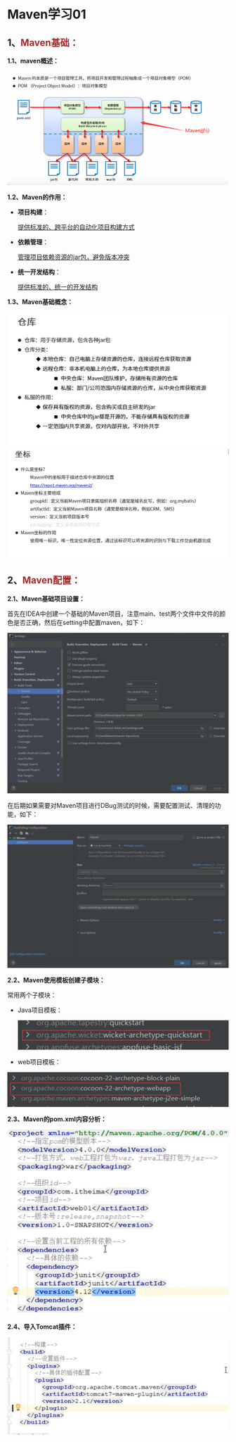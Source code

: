# Maven学习01

## 1、<span style="color:brown">Maven基础：</span>

**1.1、maven概述：**

<img src="https://raw.githubusercontent.com/root-bine/image/main/Typora-image/Maven%E6%A6%82%E8%BF%B0.png" alt="image-20220706181509484" style="zoom:67%;" />

**1.2、Maven的作用：**

- **项目构建**：

  <u>提供标准的、跨平台的自动化项目构建方式</u>

- **依赖管理**：

  <u>管理项目依赖资源的jar包，避免版本冲突</u>

- **统一开发结构**：

  <u>提供标准的、统一的开发结构</u>

**1.3、Maven基础概念：**

<img src="https://raw.githubusercontent.com/root-bine/image/main/Typora-image/Maven%E4%BB%93%E5%BA%93.png" alt="image-20220706182959099" style="zoom:80%;" />

<img src="https://raw.githubusercontent.com/root-bine/image/main/Typora-image/Maven%E5%9D%90%E6%A0%87.png" alt="image-20220706194601816" style="zoom:80%;" />

## 2、<span style="color:brown">Maven配置：</span>

**2.1、Maven基础项目设置：**

首先在IDEA中创建一个基础的Maven项目，注意main、test两个文件中文件的颜色是否正确，然后在setting中配置maven，如下：

<img src="https://raw.githubusercontent.com/root-bine/image/main/Typora-image/Maven%E5%9F%BA%E7%A1%80%E9%85%8D%E7%BD%AE.png" alt="image-20220706202455349" style="zoom: 67%;" />

在后期如果需要对Maven项目进行DBug测试的时候，需要配置测试、清理的功能，如下：

<img src="https://raw.githubusercontent.com/root-bine/image/main/Typora-image/Maven%E6%96%AD%E7%82%B9%E6%B5%8B%E8%AF%95.png" alt="image-20220706202648949" style="zoom:67%;" />

**2.2、Maven使用模板创建子模块：**

常用两个子模块：

- Java项目模板：

  <img src="https://raw.githubusercontent.com/root-bine/image/main/Typora-image/Maven%E6%A8%A1%E6%9D%BF1.png" alt="image-20220706203342606" style="zoom:150%;" />

- web项目模板：

![image-20220706203433059](https://raw.githubusercontent.com/root-bine/image/main/Typora-image/Maven%E6%A8%A1%E6%9D%BF2.png)

**2.3、Maven的pom.xml内容分析：**

![image-20220706210812152](https://raw.githubusercontent.com/root-bine/image/main/Typora-image/Pom%E6%96%87%E4%BB%B6%E5%86%85%E5%AE%B9.png)

**2.4、导入Tomcat插件：**

![image-20220706210919932](https://raw.githubusercontent.com/root-bine/image/main/Typora-image/TomcatMaven.png)

